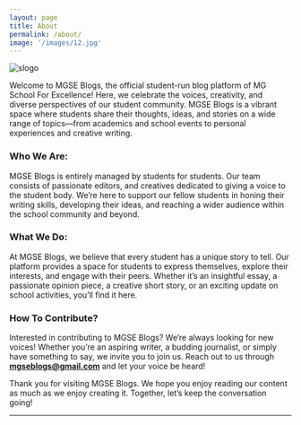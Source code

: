 ```yaml
---
layout: page
title: About
permalink: /about/
image: '/images/12.jpg'
---
```


![slogo](https://github.com/user-attachments/assets/552d855a-2bf2-45eb-8c0e-92b73f70616d)

Welcome to MGSE Blogs, the official student-run blog platform of MG School For Excellence! Here, we celebrate the voices, creativity, and diverse perspectives of our student community. MGSE Blogs is a vibrant space where students share their thoughts, ideas, and stories on a wide range of topics—from academics and school events to personal experiences and creative writing.

### Who We Are:

MGSE Blogs is entirely managed by students for students. Our team consists of passionate editors, and creatives dedicated to giving a voice to the student body. We’re here to support our fellow students in honing their writing skills, developing their ideas, and reaching a wider audience within the school community and beyond.

### What We Do:

At MGSE Blogs, we believe that every student has a unique story to tell. Our platform provides a space for students to express themselves, explore their interests, and engage with their peers. Whether it’s an insightful essay, a passionate opinion piece, a creative short story, or an exciting update on school activities, you’ll find it here.


### How To Contribute?  
Interested in contributing to MGSE Blogs? We’re always looking for new voices! Whether you’re an aspiring writer, a budding journalist, or simply have something to say, we invite you to join us. Reach out to us through **mgseblogs@gmail.com** and let your voice be heard!

Thank you for visiting MGSE Blogs. We hope you enjoy reading our content as much as we enjoy creating it. Together, let’s keep the conversation going!

<hr>
